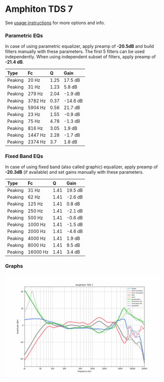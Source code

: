 # Amphiton TDS 7
See [usage instructions](https://github.com/jaakkopasanen/AutoEq#usage) for more options and info.

### Parametric EQs
In case of using parametric equalizer, apply preamp of **-20.5dB** and build filters manually
with these parameters. The first 5 filters can be used independently.
When using independent subset of filters, apply preamp of **-21.4 dB**.

| Type    | Fc      |    Q | Gain     |
|:--------|:--------|:-----|:---------|
| Peaking | 20 Hz   | 1.25 | 17.5 dB  |
| Peaking | 31 Hz   | 1.23 | 5.8 dB   |
| Peaking | 279 Hz  | 2.04 | -1.9 dB  |
| Peaking | 3782 Hz | 0.37 | -14.6 dB |
| Peaking | 5904 Hz | 0.56 | 21.7 dB  |
| Peaking | 23 Hz   | 1.55 | -0.9 dB  |
| Peaking | 75 Hz   | 4.78 | -1.3 dB  |
| Peaking | 816 Hz  | 3.05 | 1.9 dB   |
| Peaking | 1447 Hz | 2.28 | -1.7 dB  |
| Peaking | 2374 Hz | 3.7  | 1.8 dB   |

### Fixed Band EQs
In case of using fixed band (also called graphic) equalizer, apply preamp of **-20.3dB**
(if available) and set gains manually with these parameters.

| Type    | Fc       |    Q | Gain    |
|:--------|:---------|:-----|:--------|
| Peaking | 31 Hz    | 1.41 | 19.5 dB |
| Peaking | 62 Hz    | 1.41 | -2.6 dB |
| Peaking | 125 Hz   | 1.41 | 0.8 dB  |
| Peaking | 250 Hz   | 1.41 | -2.1 dB |
| Peaking | 500 Hz   | 1.41 | -0.6 dB |
| Peaking | 1000 Hz  | 1.41 | -1.5 dB |
| Peaking | 2000 Hz  | 1.41 | -4.6 dB |
| Peaking | 4000 Hz  | 1.41 | 1.9 dB  |
| Peaking | 8000 Hz  | 1.41 | 9.5 dB  |
| Peaking | 16000 Hz | 1.41 | 3.4 dB  |

### Graphs
![](./Amphiton%20TDS%207.png)